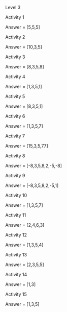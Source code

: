 Level 3

Activity 1

Answer = [5,5,5]

Activity 2

Answer = [10,3,5]

Activity 3
 
Answer = [8,3,5,8]

Activity 4
 
Answer = [1,3,5,1]

Activity 5
 
Answer = [8,3,5,1]

Activity 6
 
Answer = [1,3,5,7]

Activity 7
 
Answer = [15,3,5,77]

Activity 8
 
Answer = [-8,3,5,8,2,-5,-8]

Activity 9
 
Answer = [-8,3,5,8,2,-5,1]

Activity 10
 
Answer = [1,3,5,7]

Activity 11
 
Answer = [2,4,6,3]

Activity 12
 
Answer = [1,3,5,4]

Activity 13
 
Answer = [2,3,5,5]

Activity 14
 
Answer = [1,3]

Activity 15
 
Answer = [1,3,5]